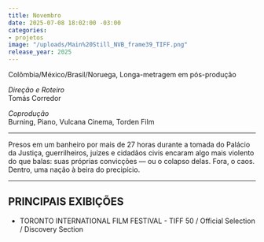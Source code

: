 ```yaml
---
title: Novembro
date: 2025-07-08 18:02:00 -03:00
categories:
- projetos
image: "/uploads/Main%20Still_NVB_frame39_TIFF.png"
release_year: 2025
---
```


Colômbia/México/Brasil/Noruega, Longa-metragem em pós-produção

*Direção e Roteiro*\
Tomás Corredor

*Coprodução*\
Burning, Piano, Vulcana Cinema, Torden Film 

---

Presos em um banheiro por mais de 27 horas durante a tomada do Palácio da Justiça, guerrilheiros, juízes e cidadãos civis encaram algo mais violento do que balas: suas próprias convicções — ou o colapso delas. Fora, o caos. Dentro, uma nação à beira do precipício.

---

## PRINCIPAIS EXIBIÇÕES

* TORONTO INTERNATIONAL FILM FESTIVAL - TIFF 50 /
Official Selection / Discovery Section